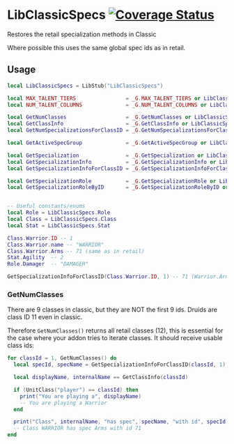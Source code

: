 # LibClassicSpecs [![Coverage Status](https://coveralls.io/repos/github/tstirrat/LibClassicSpecs/badge.svg?branch=master)](https://coveralls.io/github/tstirrat/LibClassicSpecs?branch=master)

Restores the retail specialization methods in Classic

Where possible this uses the same global spec ids as in retail.

## Usage

```lua
local LibClassicSpecs = LibStub("LibClassicSpecs")

local MAX_TALENT_TIERS                = _G.MAX_TALENT_TIERS or LibClassicSpecs.MAX_TALENT_TIERS
local NUM_TALENT_COLUMNS              = _G.NUM_TALENT_COLUMNS or LibClassicSpecs.NUM_TALENT_COLUMNS

local GetNumClasses                   = _G.GetNumClasses or LibClassicSpecs.GetNumClasses
local GetClassInfo                    = _G.GetClassInfo or LibClassicSpecs.GetClassInfo
local GetNumSpecializationsForClassID = _G.GetNumSpecializationsForClassID or LibClassicSpecs.GetNumSpecializationsForClassID

local GetActiveSpecGroup              = _G.GetActiveSpecGroup or LibClassicSpecs.GetActiveSpecGroup

local GetSpecialization               = _G.GetSpecialization or LibClassicSpecs.GetSpecialization
local GetSpecializationInfo           = _G.GetSpecializationInfo or LibClassicSpecs.GetSpecializationInfo
local GetSpecializationInfoForClassID = _G.GetSpecializationInfoForClassID or LibClassicSpecs.GetSpecializationInfoForClassID

local GetSpecializationRole           = _G.GetSpecializationRole or LibClassicSpecs.GetSpecializationRole
local GetSpecializationRoleByID       = _G.GetSpecializationRoleByID or LibClassicSpecs.GetSpecializationRoleByID


-- Useful constants/enums
local Role = LibClassicSpecs.Role
local Class = LibClassicSpecs.Class
local Stat = LibClassicSpecs.Stat

Class.Warrior.ID -- 1
Class.Warrior.name -- "WARRIOR"
Class.Warrior.Arms -- 71 (same as in retail)
Stat.Agility  -- 2
Role.Damager  -- "DAMAGER"

GetSpecializationInfoForClassID(Class.Warrior.ID, 1) -- 71 (Warrior.Arms), "Arms"
```

### GetNumClasses

There are 9 classes in classic, but they are NOT the first 9 ids. Druids are
class ID 11 even in classic.

Therefore `GetNumClasses()` returns all retail classes (12), this is essential
for the case where your addon tries to iterate classes. It should receive usable
class ids:

```lua
for classId = 1, GetNumClasses() do
  local specId, specName = GetSpecializationInfoForClassID(classId, 1)

  local displayName, internalName == GetClassInfo(classId)

  if (UnitClass("player") == classId) then
    print("You are playing a", displayName)
    -- You are playing a Warrior
  end

  print("Class", internalName, "has spec", specName, "with id", specId)
  -- Class WARRIOR has spec Arms with id 71
end
```
